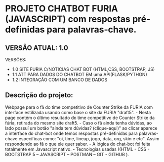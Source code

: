 # PROJETO CHATBOT FURIA (JAVASCRIPT) com respostas pré-definidas para palavras-chave.
## VERSÃO ATUAL: 1.0

VERSÕES:
<ul>
      <li>1.0 SITE FURIA C/NOTICIAS CHAT BOT (HTML,CSS, BOOTSTRAP, JS)</li>
      <li>1.1 ATT PARA DADOS DO CHATBOT EM uma API(FLASK/PYTHON) </li>
      <li>1.2 INTEGRAÇÃO COM UM BANCO DE DADOS</li>
</ul>  

## Descrição do projeto:

<p> 
Webpage para o fã do time competitivo de Counter Strike da FURIA com interface estilizada usando como base o site da FURIA "draft5".  
- Nesta page contém o último resultado do time competitivo de Counter Strike da fúria, retirada do mesmo site draft5.
- Caso o fã ainda tenha dúvidas, ao lado possuí um botão "ainda tem dúvidas? (clique-aqui)" ao clicar aparece a interface do chat-bot onde temos respostas pré-definidas para palavras-chave especificas como: "oi, time, lineup, jogo, data, org, 
skin e etc". Assim respondendo ao fã o que ele quer saber.
- A lógica do chat-bot foi feita totalmente em Javascript nativo. 
- Tecnologias usadas ((HTML - CSS - BOOTSTRAP 5 – JAVASCRIPT – POSTMAN – GIT - GITHUB ).
</p>


